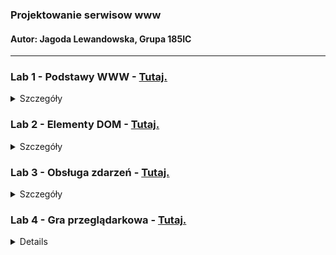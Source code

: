### Projektowanie serwisow www
#### Autor: Jagoda Lewandowska, Grupa 185IC


---

### Lab 1 - Podstawy WWW - [Tutaj.](https://github.com/jagodalewandowska/projektowanie-serwisow-www-lewandowska-185ic/tree/main/Lab1)   

<details>
<summary>Szczegóły</summary>

# Lab 1
##### Do wykonania strony wykorzystałam html, css, oraz js. Nie korzystałam jednak z szablonu Bootstrapa, jedynie z biblioteki **MathJax** oraz **Google Charts** do dodania wykresu na podstronie Podręcznik. Plik main.js zawiera funkcje, które przenoszą do poszczególnych podstron lub do stron źródłowych (w przypadku podręcznika oraz listu). Są tam również ustawienia wykresu oraz funkcja ukrywająca formularz.

####
##### Wymagania dotyczące zadania pierwszego:

![alt text](https://i.imgur.com/WaPDTHf.png)

# Zrzuty ekranów poszczególnych stron

### Strona główna
##### Strona główna zawiera podstawowe informacje o autorze, przycisk w stopce do mojego konta na GitHub, a także odnośniki do poszczególnych stron: list, podręcznik oraz formularz.

![alt text](https://i.imgur.com/kl8rpS6.png)

### List
##### Zawiera sformatowany list, a także odnośnik do źródła w którym znajduje się jego oryginalna treść, a także powrót do strony poprzedniej oraz głównej.

![alt text](https://i.imgur.com/ezCp9eH.png)

### Podręcznik
##### Do utworzenia strony z podręcznika wykorzystałam: 
- **MathJax** - do tworzenia wzorów matematycznych
- **Google Charts** - do wykresu kołowego

![alt text](https://i.imgur.com/zDo299W.png)

### Formularz
##### Przy formularzu wykorzystałam również funkcję w skrypcie, która przechowuje wpisanie wartości w polach imię oraz wpis, a następnie zwraca je, ukrywając w tym samym czasie formularz.

![alt text](https://i.imgur.com/uJJYnvd.png)

##### Po wysłaniu formularza:

![alt text](https://i.imgur.com/SfNuhIO.png)


</details>

### Lab 2 - Elementy DOM - [Tutaj.](https://github.com/jagodalewandowska/projektowanie-serwisow-www-lewandowska-185ic/tree/main/Lab2)  

<details>
<summary>Szczegóły</summary>

# Lab 2
##### Do wykonania strony wykorzystałam html, elementy css do uzyskania obrotu zdjęcia, js - a także Bootstrap. Plik script.js zawiera wszystkie użyte funkcje. Moja strona zawiera stronę główną (index.html), na której znajduje się lista wszystkich elementów na stronie, podstronę "Modyfikacje" ze elementami wymaganymi do zadania oraz Galerię -- gdzie użyłam komponent o nazwie Carousel do prezentacji zdjęć (utworzenia galerii). W nawigacji dodałam również odnośnik do mojego Githuba.

####
##### Wymagania dotyczące drugiego zadania:
####

![alt text](https://i.imgur.com/FdMPAlt.png)

# Zrzuty ekranów poszczególnych stron

### Strona główna
##### Zawiera ona listę elementów zadania. 

![alt text](https://i.imgur.com/sZws0T4.png)

### Modyfikacje
##### Zawiera elementy wymienione na stronie głównej - szczegółowy opis na dole README.md po rozwinięciu.

![alt text](https://i.imgur.com/szbFFTK.png)

### Galeria
![alt text](https://i.imgur.com/EqD94Cy.png)

# Działanie poszczególnych elementów


## Pierwsza kolumna

<details>
<summary> [ Rozwiń ] </summary>  

##### Zawiera elementy:
- Zmiana po najechaniu kursorem na blok.  
![alt text](https://i.imgur.com/PXIAaXo.png) ![alt text](https://i.imgur.com/c3B1Ew9.png)

---
###
- Licznik kliknięć w przycisk - przykład po 26 kliknięciach.  
![alt text](https://i.imgur.com/amzSAL6.png) ![alt text](https://i.imgur.com/aqBHxTf.png)

---
###
- Zamiana zdjęcia na inne.  
![alt text](https://i.imgur.com/kbUvcu4.png) ![alt text](https://i.imgur.com/UFfnaMc.png)

---
###
- Podanie dzisiejszej daty.  
![alt text](https://i.imgur.com/pbN3DAx.png)![alt text](https://i.imgur.com/4g5LO87.png)

---
###
- Powiększenie obrazka  
![alt text](https://i.imgur.com/KDJ7Ecu.png)![alt text](https://i.imgur.com/1Jjrh41.png)

---

###
</details>

## Druga kolumna
<details>
<summary> [Rozwiń] </summary>  

##### Zawiera elementy:
- Wyskakujące powiadomienie.  
![alt text](https://i.imgur.com/u7jtxQI.png)![alt text](https://i.imgur.com/3pi0v1p.png)

---
###
- Zmiana przycisku w sytuacji wciśnięcia przycisku i po.  
![alt text](https://i.imgur.com/exIPzj9.png)
![alt text](https://i.imgur.com/RnKeEYT.png)![alt text](https://i.imgur.com/cqFrPVw.png)

---
###
- Przesunięcie bloku.  
![alt text](https://i.imgur.com/azqGBr9.png)![alt text](https://i.imgur.com/59Q6cq6.png)

---
###
- Powiększanie tekstu.  
![alt text](https://i.imgur.com/ZWcJPER.png)![alt text](https://i.imgur.com/MTFu4w8.png)

---
###
- Otwarcie odnośnika do zewnętrznej strony w nowym oknie  
![alt text](https://i.imgur.com/PoBihDU.png)![alt text](https://i.imgur.com/ulCXq0y.png)

---
###
- Pokazywanie adresu strony  
![alt text](https://i.imgur.com/jZYAdDT.png)![alt text](https://i.imgur.com/MR1lVED.png)

---
###
- Otwieranie modali  
![alt text](https://i.imgur.com/sVixdU8.png)![alt text](https://i.imgur.com/TImNFKl.png)

---
###
###

</details>

## Trzecia kolumna
<details>
<summary> [Rozwiń] </summary>  


##### Zawiera elementy:
- Licznik obrazków na stronie  
![alt text](https://i.imgur.com/DPomAtu.png)![alt text](https://i.imgur.com/tclyLsS.png)

---
###
- Tymczasowa zmiana tła na stronie po najechaniu  
![alt text](https://i.imgur.com/N3DBmNj.png)
![alt text](https://i.imgur.com/fwl9zkt.png)

---
###
- Zmiana jasności obrazka po najechaniu kursorem  
![alt text](https://i.imgur.com/rTDjIri.png)![alt text](https://i.imgur.com/OOkwHVx.png)

---
###
- Odtwarzanie dźwięku  
![alt text](https://i.imgur.com/j6hMq6u.png)

---
###
- Sprawdzanie, czy pole nie jest puste. Informacja powiadomieniem.  
![alt text](https://i.imgur.com/bnoAVrG.png)![alt text](https://i.imgur.com/mYJgPUD.png)  

**Przy poprawnym wprowadzeniu tekstu:**  
![alt text](https://i.imgur.com/FP8hUEL.png)  

---
###
- Obracanie obrazka.  
![alt text](https://i.imgur.com/mQMma3g.png)![alt text](https://i.imgur.com/XNvxhJM.png)

---
###
- Zmiana tła na zdjęcie i jego usunięcie.  
![alt text](https://i.imgur.com/pBpz0qO.png)
![alt text](https://i.imgur.com/oH4h0EX.png)

---
###
- Zmiana czcionki tekstu  
![alt text](https://i.imgur.com/myjTk1k.png)![alt text](https://i.imgur.com/KksiqZg.png)

---
</details>
</details>

### Lab 3 - Obsługa zdarzeń - [Tutaj.](https://github.com/jagodalewandowska/projektowanie-serwisow-www-lewandowska-185ic/tree/main/Lab3)  

<details>
<summary>Szczegóły</summary>

# Lab 3
##### Do wykonania strony wykorzystałam html, elementy css, js - a także Bootstrap. Plik script.js zawiera wszystkie użyte funkcje, natomiast zadania.js kod do rozwiązanych zadań 1-9. Moja strona zawiera stronę główną (index.html), na której znajduje się lista wszystkich elementów na stronie, podstronę "Zadania" z rozwiązanymi zadaniami w konsoli. Kolejną podstroną jest ta o nazwie "Pies", w której znajduje się wykorzystanie metod addEventListener. W nawigacji dodałam ponownie odnośnik do mojego Githuba.

####
##### Wymagania dotyczące trzeciego zadania:
####

![alt text](https://i.imgur.com/DOIOhYO.png)

# Zrzuty ekranów poszczególnych stron

### Strona główna
##### Zawiera ona listę elementów zadania. 

![alt text](https://i.imgur.com/6X4W2lr.png)  

---

### Zadania
##### Zawiera listę oraz rozwiązane zadania w konsoli.

![alt text](https://i.imgur.com/7O89Yba.png)  

---

### Pies
##### Wykorzystanie wybranych elementów eventListener
![alt text](https://i.imgur.com/rjHCcmx.png)  

---

# Działanie poszczególnych elementów


## Zadania

<details>
<summary> [ Rozwiń ] </summary>  

##### Poszczególne zadania z krótkim opisem
- Zad. 1 - Obliczanie ilości znaków za pomocą użycia funkcji split oraz join, pozbywając się jednocześnie spacji pomiędzy słowami.  
![alt text](https://i.imgur.com/MKd1DrD.png)  

---
###
- Zad. 2 - Zadanie w którym sumuje się przekazaną tablicę, a następnie zwraca sumę.  
![alt text](https://i.imgur.com/Z3QfTrw.png)  
---
###
- Zad. 3 - Miksowanie liter za pomocą funkcji toUpperCase oraz toLowerCase po uwzględnieniu długości zdania w pętli for.  
![alt text](https://i.imgur.com/P8b4pZ2.png)  

---
###
- Zad. 4 - Mnożenie dwóch atrybutów w przypadku, kiedy obydwa z nich są liczbami.   
![alt text](https://i.imgur.com/I3Mg84K.png)  
 
---
###
- Zad. 5 - Wykorzystanie switch w celu napisania funkcji, która dodaje tekst w zależności od argumentów na wejściu.  
![alt text](https://i.imgur.com/DTi4ZqD.png)  

---
- Zad. 6 - Rozdzielenie tekstu za pomocą funkcji split, a następnie posortowanie elementów funkcją sort() i dodanie ich do nowej tablicy.  
![alt text](https://i.imgur.com/Fx5tEHc.png)  

---
- Zad. 7 - Stworzenie dwóch funkcji, w której pierwsza -- zamienia wszystkie litery na wielkie, oraz druga -- która sprawdza każde imię oraz jego literę, a następnie zamienia je w zależności na którym miejscu się znajduje.  
![alt text](https://i.imgur.com/KkKnKjB.png)  

---
- Zad. 8 - Sprawdzanie ostatniej litery za pomocą funkcji slice(), w celu weryfikacji czy wprowadzone osoba jest kobietą.  
![alt text](https://i.imgur.com/lYg70tP.png)  

---
- Zad. 9 - Obliczanie ilości kobiet w tabeli, po oddzieleniu imienia, a następnie wykorzystaniu wcześniej napisanej funkcji. w Przypadku, kiedy funkcja wykryje kobietę, licznik zostaje zwiększony o jeden, który w efekcie końcowym poda liczbę kobiet w tablicy.  
![alt text](https://i.imgur.com/sqlGfcn.png)  

---

###
</details>

## Pies
<details>
<summary> [Rozwiń] </summary>  

##### Zawiera elementy:
- moveover oraz moveout - zmiana zdjęcia  
![alt text](https://i.imgur.com/nt4OKbs.png)

---
###
- click - kliknięcie na obiekt,  w przypadku zbyt dużej ilości kliknięć wymazanie tekstu. Dołączenie równiez przycisku wyłączającego EventListener.
![alt text](https://i.imgur.com/uHS8QKZ.png)  
![alt text](https://i.imgur.com/mh6LPLB.png)

---
###
- keydown - Wciśnięcie przycisku m, aby odtworzyć dźwięk i wyświetlić zdjęcie.  
![alt text](https://i.imgur.com/VBKqK5o.png)

---
###
- copy - Wciśnięcie kombinacji Ctrl+C, aby wyświetlić powiadomienie.  
![alt text](https://i.imgur.com/S6XcqKq.png)

---
###
- mouseenter - Zmiana koloru w przypadku najechania na zdanie.  
![alt text](https://i.imgur.com/4xCJlln.png) 

---
###
- drop - Zmiana obrazka po upuszczeniu obiektu.  
![alt text](https://i.imgur.com/BkcQPJQ.png)

---
###
- resize - Zmiana wielkości okna, licznik.  Wykorzystanie window.EventListener.  
![alt text](https://i.imgur.com/Kx7jE0c.png)

---
###
- dblclick - Podwójne kliknięcie na obszar tekstowy. Zawiera wykorzystanie RemoveEventListener.  
![alt text](https://i.imgur.com/aFaxSAo.png)  
![alt text](https://i.imgur.com/VHJ1PTj.png)

---
###
- select - Zaznaczenie tekstu powoduje zmianę napisu.  
![alt text](https://i.imgur.com/O5GAmZe.png)  

---
###
- scroll - Zmiana tekstu podczas użycia scrolla w oknie.  
![alt text](https://i.imgur.com/XNLt08Q.png)

---
###
###

</details>
</details>


### Lab 4 - Gra przeglądarkowa - [Tutaj.](https://github.com/jagodalewandowska/projektowanie-serwisow-www-lewandowska-185ic/tree/main/Lab4)  


<details>

# Lab 4
##### 

####
##### Wymagania dotyczące trzeciego zadania:
####

![alt text](https://i.imgur.com/FLsIlMd.png)


# Zrzuty ekranów poszczególnych stron

### Strona główna
#### Zawiera ona grę Star Wars - Uratuj Baby Yodę

Gra jest pewną modyfikacji gry Frogger w innym uniwersum - z inną postacią główną. Do wykonania gry został wykorzystany HTML, JS - Vanilla oraz CSS oraz Bootstrap - do dodania panelu nawigacyjnego. Do utworzenia obrazków takich jak szturmowiec, r2d2, platforma, yoda czy pociski został użyty program Gimp.

![alt text](https://i.imgur.com/0ENquxZ.png)    


#### Gra polega na przeprowadzeniu głównego bohatera znajdującego się na dole ekranu -- do statku. Po drodze trzeba unikać przeszkód - pocisków, a następnie należy wskoczyć na platformę, z której można się przenieść poprzez przeskoczenie na R2D2. Po każdym przejściu poziomu prędkość obiektów wzrasta, a wynik zwiększa się o jeden. Jest również zliczane ilość niepowodzeń. 

#### W przypadku, kiedy gracz zostanie postrzelony lub spadnie z platformy/R2D2 (lub przeniesie się na nich zbyt daleko) gra zostaje zresetowana, a postać główna powraca na początek gry. Prędkość oraz wynik zostają również przywrócone do początkowych wartości.  

Gra zawiera elementy takie jak:
- **setup** - zawiera zmienne globalne, wymiary ramek i ich deklaracje oraz utworzone zmienne z obrazami wykorzytanymi w kodzie.
- **spritesheet** - dzięki któremu możliwe jest dodanie losowych kolorów pocisków/R2D2 oraz jest widoczne zmienianie kierunku, w którym patrzy główny bohater
- **particles** - czyli efekty specjalne. W momencie, kiedy główny bohater biegnie po płaszczyźnie unikając pocisków. Mają one takie właściwości, że wraz z czasem zanikają i zmniejszają się w losowy sposób (zmienia się ich wartość nieprzezroczystość - opacity i promień - radius). Wprowadzone jest zabezpieczenie, aby obiektów nie było też za dużo. W przypadku, kiedy główny bohater nie znajduje się już na polu z pociskami, efekt nie jest wyświetlany.
- **obstacles** - przeszkody. W pliku obstacles.js zawarty jest dokładnie opisany kod, który zawiera ustawienia dotyczące przeszkód takich jak pociski, ale też platformy i R2d2. Są one ustawione tak, aby przy przekroczeniu krawędzi ramki pojawiały się na nowo, z losowym wyglądem oraz losową odległością między sobą.  

Zawarte jest również w nim wykorzytanie **wykrywania kolizji**. W przypadku, kiedy główny bohater zderzy się z pociskiem, wyświetlana jest animacja kolizji, a następnie resetowana jest gra. W przypadku obiektów, które są bezpieczene - platforma, r2d2 - dodana jest wartość safe która oznacza, że postać może przenieść się na niej do celu bez resetowania gry.
- **utilities** - czyli miejsce, gdzie wywoływane są wszystkie funkcje, aby gra działała. Wykorzytane są elementy takie jak clearRect - w celu zapobiegania efektu przeciągania się obrazu między klatkami, czy requestAnimationFrame, który zapętla utworzoną funkcję. Zawiera ona również **EventListeners** dla wciskania klawiszy oraz wyświetlanie wyniku. Jest w nim również funkcja collisions i resetowanie gry.
- **yoda** - zawiera klasę głównego bogatera, gdzie zawarte jest sterowanie postacią, jej wygląd i wyświetlanie. 


---

## Mini podgląd gry  

### Pomyślne przejście:

![alt text](https://i.imgur.com/LnoKUBH.gif)  

### Zderzenie się z obiektem:

![alt text](https://i.imgur.com/68ATUgA.gif)
</details>


